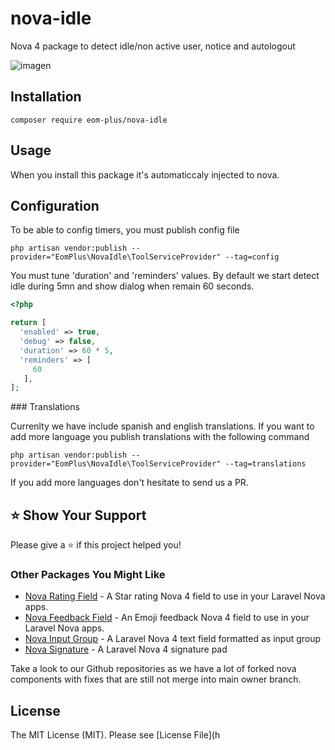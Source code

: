 # nova-idle
Nova 4 package to detect idle/non active user, notice and autologout

![imagen](https://github.com/user-attachments/assets/c05c580f-6121-49cf-9b13-9f7396d641bd)

## Installation

`composer require eom-plus/nova-idle`

## Usage

When you install this package it's automaticcaly injected to nova.


## Configuration

To be able to config timers, you  must publish config file

```
php artisan vendor:publish --provider="EomPlus\NovaIdle\ToolServiceProvider" --tag=config
```

You must tune 'duration' and 'reminders' values. 
By default we start detect idle during 5mn and show dialog when remain 60 seconds.

```php
<?php

return [
  'enabled' => true,
  'debug' => false,
  'duration' => 60 * 5,
  'reminders' => [
     60
   ],
];
```

### Translations

Currenlty we have include  spanish and english translations.
If you want to add more language you publish  translations with the following command

```
php artisan vendor:publish --provider="EomPlus\NovaIdle\ToolServiceProvider" --tag=translations
```

If you add more languages don't hesitate to send us a PR.

## ⭐️ Show Your Support

Please give a ⭐️ if this project helped you!

### Other Packages You Might Like

- [Nova Rating Field](https://github.com/operativeit/nova-rating-field) - A Star rating Nova 4 field to use in your Laravel Nova apps.
- [Nova Feedback Field](https://github.com/operativeit/nova-feedback-field) - An Emoji feedback Nova 4 field to use in your Laravel Nova apps.
- [Nova Input Group](https://github.com/operativeit/nova-input-group) - A Laravel Nova 4 text field formatted as input group
- [Nova Signature](https://github.com/operativeit/nova-signature) - A Laravel Nova 4 signature pad
 
Take a look to our Github repositories as we have a lot of forked nova components with fixes that are still not merge into main owner branch.

## License

The MIT License (MIT). Please see [License File](h
